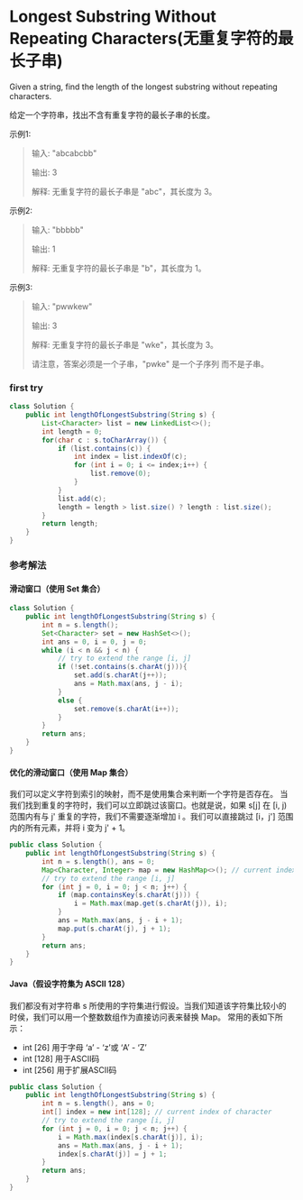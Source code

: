 # Longest Substring Without Repeating Characters(无重复字符的最长子串)

Given a string, find the length of the longest substring without repeating characters.

给定一个字符串，找出不含有重复字符的最长子串的长度。

示例1:
>输入: "abcabcbb"
>
>输出: 3 
>
>解释: 无重复字符的最长子串是 "abc"，其长度为 3。

示例2:
>输入: "bbbbb"
>
>输出: 1
>
>解释: 无重复字符的最长子串是 "b"，其长度为 1。

示例3:
>输入: "pwwkew"
>
>输出: 3
>
>解释: 无重复字符的最长子串是 "wke"，其长度为 3。
>
>请注意，答案必须是一个子串，"pwke" 是一个子序列 而不是子串。

### first try


```java
class Solution {
    public int lengthOfLongestSubstring(String s) {
        List<Character> list = new LinkedList<>();
        int length = 0;
        for(char c : s.toCharArray()) {
            if (list.contains(c)) {
                int index = list.indexOf(c);
                for (int i = 0; i <= index;i++) {
                    list.remove(0);
                }
            }
            list.add(c);
            length = length > list.size() ? length : list.size();
        }
        return length;
    }
}
```

### 参考解法

#### 滑动窗口（使用 Set 集合）

```java
class Solution {
    public int lengthOfLongestSubstring(String s) {
        int n = s.length();
        Set<Character> set = new HashSet<>();
        int ans = 0, i = 0, j = 0;
        while (i < n && j < n) {
            // try to extend the range [i, j]
            if (!set.contains(s.charAt(j))){
                set.add(s.charAt(j++));
                ans = Math.max(ans, j - i);
            }
            else {
                set.remove(s.charAt(i++));
            }
        }
        return ans;
    }
}
```

#### 优化的滑动窗口（使用 Map 集合）

我们可以定义字符到索引的映射，而不是使用集合来判断一个字符是否存在。 当我们找到重复的字符时，我们可以立即跳过该窗口。也就是说，如果 s[j] 在 [i, j) 范围内有与 j&#x27; 重复的字符，我们不需要逐渐增加 i 。我们可以直接跳过 [i，j&#x27;] 范围内的所有元素，并将 i 变为 j&#x27; + 1。

```java
public class Solution {
    public int lengthOfLongestSubstring(String s) {
        int n = s.length(), ans = 0;
        Map<Character, Integer> map = new HashMap<>(); // current index of character
        // try to extend the range [i, j]
        for (int j = 0, i = 0; j < n; j++) {
            if (map.containsKey(s.charAt(j))) {
                i = Math.max(map.get(s.charAt(j)), i);
            }
            ans = Math.max(ans, j - i + 1);
            map.put(s.charAt(j), j + 1);
        }
        return ans;
    }
}
```

#### Java（假设字符集为 ASCII 128）

我们都没有对字符串 s 所使用的字符集进行假设。当我们知道该字符集比较小的时侯，我们可以用一个整数数组作为直接访问表来替换 Map。
常用的表如下所示：

- int [26] 用于字母 ‘a’ - ‘z’或 ‘A’ - ‘Z’
- int [128] 用于ASCII码
- int [256] 用于扩展ASCII码


```java
public class Solution {
    public int lengthOfLongestSubstring(String s) {
        int n = s.length(), ans = 0;
        int[] index = new int[128]; // current index of character
        // try to extend the range [i, j]
        for (int j = 0, i = 0; j < n; j++) {
            i = Math.max(index[s.charAt(j)], i);
            ans = Math.max(ans, j - i + 1);
            index[s.charAt(j)] = j + 1;
        }
        return ans;
    }
}
```